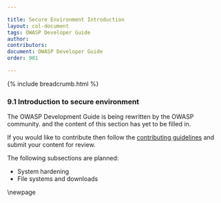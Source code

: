 ```yaml
---

title: Secure Environment Introduction
layout: col-document
tags: OWASP Developer Guide
author:
contributors:
document: OWASP Developer Guide
order: 901

---
```


{% include breadcrumb.html %}

### 9.1 Introduction to secure environment

The OWASP Development Guide is being rewritten by the OWASP community.
and the content of this section has yet to be filled in.

If you would like to contribute then follow the
[contributing guidelines](https://github.com/OWASP/www-project-developer-guide/blob/main/contributing.md)
and submit your content for review.

The following subsections are planned:

* System hardening
* File systems and downloads

\newpage
